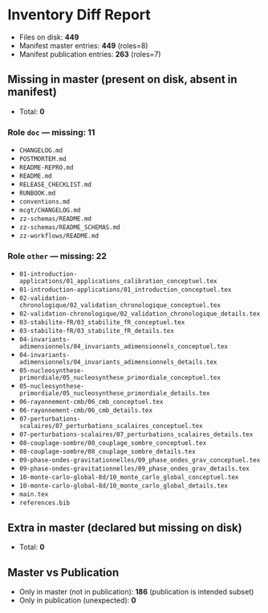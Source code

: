 # Inventory Diff Report

- Files on disk: **449**
- Manifest master entries: **449** (roles=8)
- Manifest publication entries: **263** (roles=7)

## Missing in master (present on disk, absent in manifest)
- Total: **0**
### Role `doc` — missing: 11
- `CHANGELOG.md`
- `POSTMORTEM.md`
- `README-REPRO.md`
- `README.md`
- `RELEASE_CHECKLIST.md`
- `RUNBOOK.md`
- `conventions.md`
- `mcgt/CHANGELOG.md`
- `zz-schemas/README.md`
- `zz-schemas/README_SCHEMAS.md`
- `zz-workflows/README.md`
### Role `other` — missing: 22
- `01-introduction-applications/01_applications_calibration_conceptuel.tex`
- `01-introduction-applications/01_introduction_conceptuel.tex`
- `02-validation-chronologique/02_validation_chronologique_conceptuel.tex`
- `02-validation-chronologique/02_validation_chronologique_details.tex`
- `03-stabilite-fR/03_stabilite_fR_conceptuel.tex`
- `03-stabilite-fR/03_stabilite_fR_details.tex`
- `04-invariants-adimensionnels/04_invariants_adimensionnels_conceptuel.tex`
- `04-invariants-adimensionnels/04_invariants_adimensionnels_details.tex`
- `05-nucleosynthese-primordiale/05_nucleosynthese_primordiale_conceptuel.tex`
- `05-nucleosynthese-primordiale/05_nucleosynthese_primordiale_details.tex`
- `06-rayonnement-cmb/06_cmb_conceptuel.tex`
- `06-rayonnement-cmb/06_cmb_details.tex`
- `07-perturbations-scalaires/07_perturbations_scalaires_conceptuel.tex`
- `07-perturbations-scalaires/07_perturbations_scalaires_details.tex`
- `08-couplage-sombre/08_couplage_sombre_conceptuel.tex`
- `08-couplage-sombre/08_couplage_sombre_details.tex`
- `09-phase-ondes-gravitationnelles/09_phase_ondes_grav_conceptuel.tex`
- `09-phase-ondes-gravitationnelles/09_phase_ondes_grav_details.tex`
- `10-monte-carlo-global-8d/10_monte_carlo_global_conceptuel.tex`
- `10-monte-carlo-global-8d/10_monte_carlo_global_details.tex`
- `main.tex`
- `references.bib`

## Extra in master (declared but missing on disk)
- Total: **0**

## Master vs Publication
- Only in master (not in publication): **186** (publication is intended subset)
- Only in publication (unexpected): **0**
